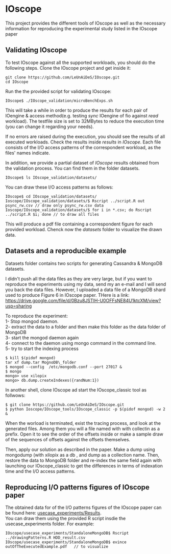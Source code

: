 # IOscope
This project provides the different tools of IOscope as well as the necessary information for reproducing the experimental study listed in the IOscope paper 


## Validating IOscope
To test IOscope against all the supported workloads, you should do the following steps. 
Clone the IOscope project and get inside it: 
```
git clone https://github.com/LeUnAiDeS/IOscope.git
cd IOscope
```

Run the the provided script for validating IOscope: 
```
IOscope$ ./IOscope_validation/microBenchExps.sh
```
This will take a while in order to produce the results for each pair of IOengine & access method(e.g. testing *sync* IOengine of fio against *read* workload). The testfile size is set to 32MBytes to reduce the execution time (you can change it regarding your needs).


If no errors are raised during the execution, you should see the results of all executed workloads. Check the results 
inside *results* in *IOscope*. Each file consists of the I/O access patterns of the correspondent workload, as the files' names indicate. 

In addition, we provide a partial dataset of *IOscope* results obtained from the validation process. 
You can find them in the folder datasets.
```
IOscope$ ls IOscope_validation/datasets/
```
You can draw these I/O access patterns as follows:
```
IOscope$ cd IOscope_validation/datasets/
Ioscope/IOscope_validation/datasets/$ Rscript ../script.R out psync_rw.csv // draw only psync_rw.csv data
Ioscope/IOscope_validation/datasets/$ for i in *.csv; do Rscript ../script.R $i; done // to draw all files
```
This will produce a pdf file containing a correspondent figure for each provided workload.
Chenck now the *datasets* folder to visualize the drawn data.


## Datasets and a reproducible example 

Datasets folder contains two scripts for generating Cassandra & MongoDB datasets. 

I didn't push all the  data files as they are very large, but if you want to 
reproduce the experiments using my data, send my an e-mail and I will send you back the data files. 
However, I uploaded a data file of a MongoDB shard used to produce Figure 6 in IOscope paper.
THere is a link: https://drive.google.com/file/d/0Bzu8JSTIH-U0OFFsNE84U1ktcXM/view?usp=sharing

To reproduce the experiment:  <br />
1- Stop mongod daemon.   <br />
2- extract the data to a folder and then make this folder as the data folder of MongoDB  <br />
3- start the mongod daemon again  <br />
4- connect to the daemon using mongo command in the command line.  <br />
5- try to start the indexing process  <br />

```
$ kill $(pidof mongod)
tar xf dump.tar MognoDB\_folder
$ mongod --config  /etc/mongodb.conf --port 27017 &
$ mongo
mongo> use xilopix
mongo> db.dump.createIndexes({randNum:1})
```
In another shell, clone IOscope ad start the IOscope\_classic tool as follwows: 

```
$ git clone https://github.com/LeUnAiDeS/IOscope.git
$ python Ioscope/IOscope_tools/IOscope_classic -p $(pidof mongod) -w 2 & 
```

When the worload is terminated, exist the tracing process, and look at the generated files. Among them you will a file named with with collectin as a prefix. Open it to see the order of the offsets inside or make a sample draw of the sequences of offsets against the offsets themselves. 

Then, apply our solution as described in the paper. Make a dump using mongodump (with xilopix as a db , and dump as a collection name. Then, restore the data to MongoDB folder and re-index the same field again with launching our IOscope\_classic 
to get the differences in terms of indexation time and the I/O access patterns.



## Reproducing I/O patterns figures of IOscope paper

The obtained data for of the I/O patterns figures of the IOscope paper can be found here: [usecase\_experiments/Results](usecase\_experiments/Results/). <br /> You can draw them using the provided R script insdie the usecase\_experiments folder. For example: 

```
IOscope/usecase_experiments/StandaloneMongoDB$ Rscript ../drawingPatterns.R HDD_result.csv   
IOscope/usecase_experiments/StandaloneMongoDB$ evince outOfTheExecutedExample.pdf   // to visualize 
```
